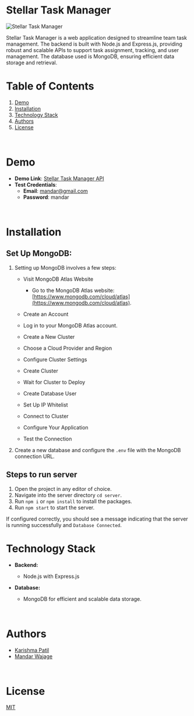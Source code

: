 # Stellar Task Manager

![Stellar Task Manager](https://drive.google.com/file/d/1Yj0ZBRAw4E7GYfUyZ2wFIxAXUIptGxWn/view)

Stellar Task Manager is a web application designed to streamline team task management. The backend is built with Node.js and Express.js, providing robust and scalable APIs to support task assignment, tracking, and user management. The database used is MongoDB, ensuring efficient data storage and retrieval.

# Table of Contents

1. [Demo](#demo)
2. [Installation](#installation)
3. [Technology Stack](#technology-stack)
4. [Authors](#authors)
5. [License](#license)

<br/>

# Demo
- **Demo Link**: [Stellar Task Manager API](https://stellar-task-manager.netlify.app)
- **Test Credentials**:
  - **Email**: mandar@gmail.com
  - **Password**: mandar
<br/>

# Installation

## Set Up MongoDB:

1. Setting up MongoDB involves a few steps:
    - Visit MongoDB Atlas Website
        - Go to the MongoDB Atlas website: [https://www.mongodb.com/cloud/atlas](https://www.mongodb.com/cloud/atlas).

    - Create an Account
    - Log in to your MongoDB Atlas account.
    - Create a New Cluster
    - Choose a Cloud Provider and Region
    - Configure Cluster Settings
    - Create Cluster
    - Wait for Cluster to Deploy
    - Create Database User
    - Set Up IP Whitelist
    - Connect to Cluster
    - Configure Your Application
    - Test the Connection

2. Create a new database and configure the `.env` file with the MongoDB connection URL. 

## Steps to run server

1. Open the project in any editor of choice.
2. Navigate into the server directory `cd server`.
3. Run `npm i` or `npm install` to install the packages.
4. Run `npm start` to start the server.

If configured correctly, you should see a message indicating that the server is running successfully and `Database Connected`.

# Technology Stack

- **Backend:**
    - Node.js with Express.js
    
- **Database:**
    - MongoDB for efficient and scalable data storage.

<br/>

# Authors

- [Karishma Patil](https://github.com/karishmapatil18)
- [Mandar Wajage](https://github.com/mandarwajage)

<br/>

# License

[MIT](https://opensource.org/licenses/MIT)

